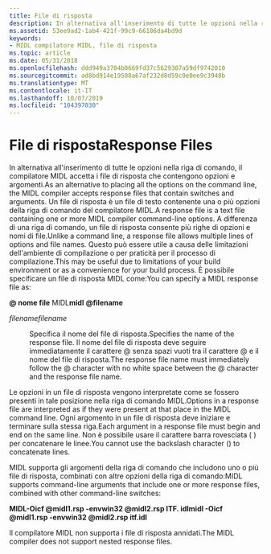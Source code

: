 ```yaml
---
title: File di risposta
description: In alternativa all'inserimento di tutte le opzioni nella riga di comando, il compilatore MIDL accetta i file di risposta che contengono opzioni e argomenti.
ms.assetid: 53ee9ad2-1ab4-421f-99c9-66186da4bd9d
keywords:
- MIDL compilatore MIDL, file di risposta
ms.topic: article
ms.date: 05/31/2018
ms.openlocfilehash: ddd949a3704b0669fd37c5629307a59df9742010
ms.sourcegitcommit: ad8bd914e19508a67af232d8d59c0e0ee9c3948b
ms.translationtype: MT
ms.contentlocale: it-IT
ms.lasthandoff: 10/07/2019
ms.locfileid: "104397030"
---
```

# <a name="response-files"></a><span data-ttu-id="380f7-104">File di risposta</span><span class="sxs-lookup"><span data-stu-id="380f7-104">Response Files</span></span>

<span data-ttu-id="380f7-105">In alternativa all'inserimento di tutte le opzioni nella riga di comando, il compilatore MIDL accetta i file di risposta che contengono opzioni e argomenti.</span><span class="sxs-lookup"><span data-stu-id="380f7-105">As an alternative to placing all the options on the command line, the MIDL compiler accepts response files that contain switches and arguments.</span></span> <span data-ttu-id="380f7-106">Un file di risposta è un file di testo contenente una o più opzioni della riga di comando del compilatore MIDL.</span><span class="sxs-lookup"><span data-stu-id="380f7-106">A response file is a text file containing one or more MIDL compiler command-line options.</span></span> <span data-ttu-id="380f7-107">A differenza di una riga di comando, un file di risposta consente più righe di opzioni e nomi di file.</span><span class="sxs-lookup"><span data-stu-id="380f7-107">Unlike a command line, a response file allows multiple lines of options and file names.</span></span> <span data-ttu-id="380f7-108">Questo può essere utile a causa delle limitazioni dell'ambiente di compilazione o per praticità per il processo di compilazione.</span><span class="sxs-lookup"><span data-stu-id="380f7-108">This may be useful due to limitations of your build environment or as a convenience for your build process.</span></span> <span data-ttu-id="380f7-109">È possibile specificare un file di risposta MIDL come:</span><span class="sxs-lookup"><span data-stu-id="380f7-109">You can specify a MIDL response file as:</span></span>

<span data-ttu-id="380f7-110"> **\@ nome file** MIDL</span><span class="sxs-lookup"><span data-stu-id="380f7-110">**midl** **\@filename**</span></span>

<dl> <dt>

<span data-ttu-id="380f7-111"><span id="filename"></span><span id="FILENAME"></span>*filename*</span><span class="sxs-lookup"><span data-stu-id="380f7-111"><span id="filename"></span><span id="FILENAME"></span>*filename*</span></span>
</dt> <dd>

<span data-ttu-id="380f7-112">Specifica il nome del file di risposta.</span><span class="sxs-lookup"><span data-stu-id="380f7-112">Specifies the name of the response file.</span></span> <span data-ttu-id="380f7-113">Il nome del file di risposta deve seguire immediatamente il carattere @ senza spazi vuoti tra il carattere @ e il nome del file di risposta.</span><span class="sxs-lookup"><span data-stu-id="380f7-113">The response file name must immediately follow the @ character with no white space between the @ character and the response file name.</span></span>

</dd> </dl>

<span data-ttu-id="380f7-114">Le opzioni in un file di risposta vengono interpretate come se fossero presenti in tale posizione nella riga di comando MIDL.</span><span class="sxs-lookup"><span data-stu-id="380f7-114">Options in a response file are interpreted as if they were present at that place in the MIDL command line.</span></span> <span data-ttu-id="380f7-115">Ogni argomento in un file di risposta deve iniziare e terminare sulla stessa riga.</span><span class="sxs-lookup"><span data-stu-id="380f7-115">Each argument in a response file must begin and end on the same line.</span></span> <span data-ttu-id="380f7-116">Non è possibile usare il carattere barra rovesciata ( \) per concatenare le linee.</span><span class="sxs-lookup"><span data-stu-id="380f7-116">You cannot use the backslash character (\) to concatenate lines.</span></span>

<span data-ttu-id="380f7-117">MIDL supporta gli argomenti della riga di comando che includono uno o più file di risposta, combinati con altre opzioni della riga di comando:</span><span class="sxs-lookup"><span data-stu-id="380f7-117">MIDL supports command-line arguments that include one or more response files, combined with other command-line switches:</span></span>

<span data-ttu-id="380f7-118">**MIDL-Oicf @midl1.rsp -envwin32 @midl2.rsp ITF. idl**</span><span class="sxs-lookup"><span data-stu-id="380f7-118">**midl -Oicf @midl1.rsp -envwin32 @midl2.rsp itf.idl**</span></span>

<span data-ttu-id="380f7-119">Il compilatore MIDL non supporta i file di risposta annidati.</span><span class="sxs-lookup"><span data-stu-id="380f7-119">The MIDL compiler does not support nested response files.</span></span>

 

 




